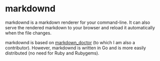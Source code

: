 # markdownd

markdownd is a markdown renderer for your command-line. It can also serve the rendered markdown to your
browser and reload it automatically when the file changes.

markdownd is based on [markdown_doctor](https://github.com/dmacdougall/markdown_doctor) (to which I am also a
contributor). However, markdownd is written in Go and is more easily distributed (no need for Ruby and
Rubygems).
